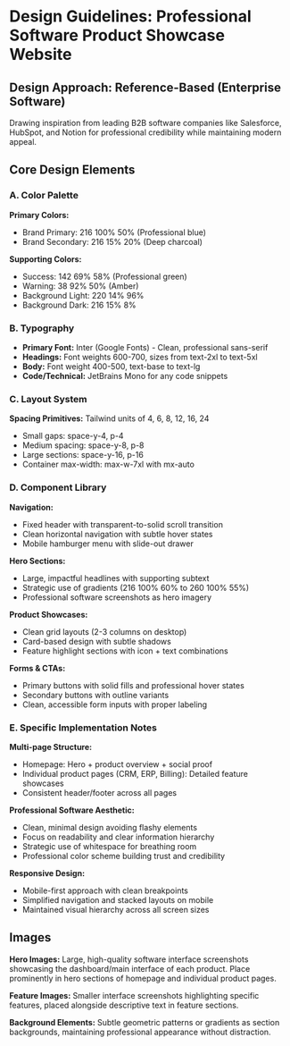 # Design Guidelines: Professional Software Product Showcase Website

## Design Approach: Reference-Based (Enterprise Software)
Drawing inspiration from leading B2B software companies like Salesforce, HubSpot, and Notion for professional credibility while maintaining modern appeal.

## Core Design Elements

### A. Color Palette
**Primary Colors:**
- Brand Primary: 216 100% 50% (Professional blue)
- Brand Secondary: 216 15% 20% (Deep charcoal)

**Supporting Colors:**
- Success: 142 69% 58% (Professional green)
- Warning: 38 92% 50% (Amber)
- Background Light: 220 14% 96%
- Background Dark: 216 15% 8%

### B. Typography
- **Primary Font:** Inter (Google Fonts) - Clean, professional sans-serif
- **Headings:** Font weights 600-700, sizes from text-2xl to text-5xl
- **Body:** Font weight 400-500, text-base to text-lg
- **Code/Technical:** JetBrains Mono for any code snippets

### C. Layout System
**Spacing Primitives:** Tailwind units of 4, 6, 8, 12, 16, 24
- Small gaps: space-y-4, p-4
- Medium spacing: space-y-8, p-8
- Large sections: space-y-16, p-16
- Container max-width: max-w-7xl with mx-auto

### D. Component Library

**Navigation:**
- Fixed header with transparent-to-solid scroll transition
- Clean horizontal navigation with subtle hover states
- Mobile hamburger menu with slide-out drawer

**Hero Sections:**
- Large, impactful headlines with supporting subtext
- Strategic use of gradients (216 100% 60% to 260 100% 55%)
- Professional software screenshots as hero imagery

**Product Showcases:**
- Clean grid layouts (2-3 columns on desktop)
- Card-based design with subtle shadows
- Feature highlight sections with icon + text combinations

**Forms & CTAs:**
- Primary buttons with solid fills and professional hover states
- Secondary buttons with outline variants
- Clean, accessible form inputs with proper labeling

### E. Specific Implementation Notes

**Multi-page Structure:**
- Homepage: Hero + product overview + social proof
- Individual product pages (CRM, ERP, Billing): Detailed feature showcases
- Consistent header/footer across all pages

**Professional Software Aesthetic:**
- Clean, minimal design avoiding flashy elements
- Focus on readability and clear information hierarchy
- Strategic use of whitespace for breathing room
- Professional color scheme building trust and credibility

**Responsive Design:**
- Mobile-first approach with clean breakpoints
- Simplified navigation and stacked layouts on mobile
- Maintained visual hierarchy across all screen sizes

## Images
**Hero Images:** Large, high-quality software interface screenshots showcasing the dashboard/main interface of each product. Place prominently in hero sections of homepage and individual product pages.

**Feature Images:** Smaller interface screenshots highlighting specific features, placed alongside descriptive text in feature sections.

**Background Elements:** Subtle geometric patterns or gradients as section backgrounds, maintaining professional appearance without distraction.